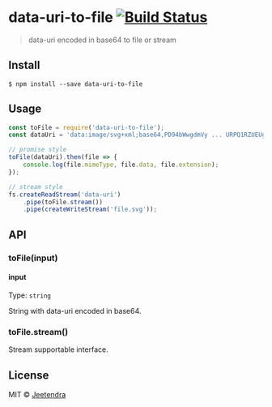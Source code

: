 # data-uri-to-file [![Build Status](https://travis-ci.org/ragingwind/data-uri-to-file.svg?branch=master)](https://travis-ci.org/ragingwind/data-uri-to-file)

> data-uri encoded in base64 to file or stream


## Install

```
$ npm install --save data-uri-to-file
```


## Usage

```js
const toFile = require('data-uri-to-file');
const dataUri = 'data:image/svg+xml;base64,PD94bWwgdmVy ... URPQ1RZUEUgc3ZnIFB4KPC9zdmc+Cgo=';

// promise style
toFile(dataUri).then(file => {
	console.log(file.mimeType, file.data, file.extension);
});

// stream style
fs.createReadStream('data-uri')
	.pipe(toFile.stream())
	.pipe(createWriteStream('file.svg'));
```

## API

### toFile(input)

#### input

Type: `string`

String with data-uri encoded in base64.

### toFile.stream()

Stream supportable interface.

## License

MIT © [Jeetendra](http://jeetendra.xyz)
